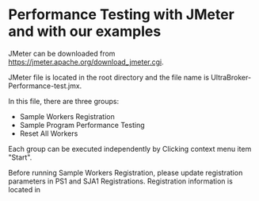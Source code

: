 # Performance Testing with JMeter and with our examples

JMeter can be downloaded from https://jmeter.apache.org/download_jmeter.cgi.

JMeter file is located in the root directory and the file name is UltraBroker-Performance-test.jmx.

In this file, there are three groups:
- Sample Workers Registration
- Sample Program Performance Testing
- Reset All Workers

Each group can be executed independently by Clicking context menu item "Start".

Before running Sample Workers Registration, please update registration parameters in PS1 and SJA1 Registrations.
Registration information is located in 
  
